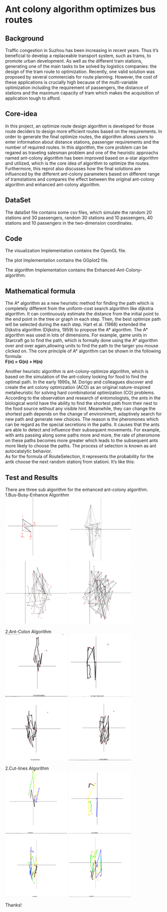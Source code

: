 # Ant colony algorithm optimizes bus routes

## Background
Traffic congestion in Suzhou has been increasing in recent years. Thus it’s beneficial to develop a replaceable transport system, such as trams, to promote urban development.
As well as the different tram stations, generating one of the main tasks to be solved by logistics companies: the design of the tram route to optimization. Recently, one valid
solution was proposed by several commercials for route planning. However, the cost of these applications is crucially high because of the multi-variable optimization including the requirement of passengers, the distance of stations and the maximum capacity of tram which makes the acquisition of application tough to afford. 

## Core-idea
In this project, an optimize route design algorithm is developed for those route deciders to design more efficient routes based on the requirements. In order to generate the final optimize routes, the algorithm allows users to enter information about distance stations, passenger requirements and the number of required routes. In this algorithm, the core problem can be regared as traveling salesman problem and one of the heuristic approachs named ant-colony algorithm has been improved based on a-star algorithm and utilized, which is the core idea of algorithm to optimize the routes. Furthermore, this reprot also discusses how the final solutions are influenced by the different ant-colony parameters based on different range of tramstations and compares the effect between the original ant-colony algorithm and enhanced ant-colony algorithm.

## DataSet
The dataSet file contains some csv files, which simulate the random 20 stations and 30 passengers, random 30 stations and 10 passengers, 40 stations and 10 passengers in the two-dimension coordinates.  

## Code
The visualization Implementation contains the OpenGL file.  

The plot Implementation contains the GGplot2 file.  

The algorithm Implementation contains the Enhanced-Ant-Colony-algorithm.  

## Mathematical formula  

The A* algorithm as a new heuristic method for finding the path which is completely different from the uniform-cost search algorithm like dijkstra algorithm. It can continuously estimate the distance from the initial point to the end point in the tree or graph in each step. Then, the best optimize path will be selected during the each step. Hart et al. (1968) extended the Dijkstra algorithm (Dijkstra, 1959) to propose the A* algorithm. The A* algorithm was used in lots of dimensions. For example, game units in Starcraft go to find the path, which is formally done using the A* algorithm over and over again,allowing units to find the path to the targer you mouse clicked on. The core principle of A* algorithm can be shown in the following formula:  
**F(n) = G(n) + H(n)**  

Another heuristic algorithm is ant-colony-optimize algorithm, which is based on the simulation of the ant-colony looking for food to find the optimal path. In the early 1990s,
M. Dorigo and colleagues discover and create the ant colony optimization (ACO) as an original nature-inspired metaheuristic for solving hard combinatorial optimization (CO) problems. According to the observation and research of entomologists, the ants in the biological world have the ability to find the shortest path from their nest to the food
source without any visible hint. Meanwhile, they can change the shortest path depends on the change of environiment, adaptively search for new path and generate new choices. The reason is the pheromones which can be regard as the special secretions in the paths. It causes that the ants are able to detect and influence their subsequent movements. For
example, with ants passing along some paths more and more, the rate of pheromone on these paths becomes more greater which leads to the subsequent ants more likely to choose
the paths. The process of selection is known as ant autocatalytic behavior.  
As for the formula of RouteSelection, it represents the probability for the antk choose the next random stationj from stationi. It’s like this:  

 
 

## Test and Results
There are three sub algorithm for the enhanced ant-colony algorithm.  
1.Bus-Busy-Enhance Algorithm  
<img src ="https://github.com/MinglangTuo/CSE305/blob/master/Picture/pic1/1.png" width ="200" height = "200">
<img src ="https://github.com/MinglangTuo/CSE305/blob/master/Picture/pic1/2.png" width ="200" height = "200">  
<img src ="https://github.com/MinglangTuo/CSE305/blob/master/Picture/pic1/3.png" width ="200" height = "200">
<img src ="https://github.com/MinglangTuo/CSE305/blob/master/Picture/pic1/4.png" width ="200" height = "200">   

2.Ant-Colon Algorithm  
<img src ="https://github.com/MinglangTuo/CSE305/blob/master/Picture/pic2/1.png" width ="200" height = "200">
<img src ="https://github.com/MinglangTuo/CSE305/blob/master/Picture/pic2/2.png" width ="200" height = "200">   
<img src ="https://github.com/MinglangTuo/CSE305/blob/master/Picture/pic2/3.png" width ="200" height = "200">
<img src ="https://github.com/MinglangTuo/CSE305/blob/master/Picture/pic2/4.png" width ="200" height = "200">    

2.Cut-lines Algorithm    
<img src ="https://github.com/MinglangTuo/CSE305/blob/master/Picture/pic3/1.png" width ="200" height = "200">
<img src ="https://github.com/MinglangTuo/CSE305/blob/master/Picture/pic3/2.png" width ="200" height = "200">  
<img src ="https://github.com/MinglangTuo/CSE305/blob/master/Picture/pic3/3.png" width ="200" height = "200">
<img src ="https://github.com/MinglangTuo/CSE305/blob/master/Picture/pic3/4.png" width ="200" height = "200"> 

Thanks!
